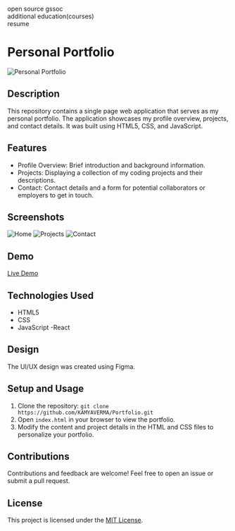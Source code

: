 open source gssoc</br>
additional education(courses)</br>
resume
# Personal Portfolio

![Personal Portfolio](portfolio-screenshot.png)

## Description

This repository contains a single page web application that serves as my personal portfolio. The application showcases my profile overview, projects, and contact details. It was built using HTML5, CSS, and JavaScript.

## Features

- Profile Overview: Brief introduction and background information.
- Projects: Displaying a collection of my coding projects and their descriptions.
- Contact: Contact details and a form for potential collaborators or employers to get in touch.

## Screenshots

![Home](screenshots/home.png)
![Projects](screenshots/projects.png)
![Contact](screenshots/contact.png)

## Demo

[Live Demo](https://kamayverma.netlify.app/)

## Technologies Used

- HTML5
- CSS
- JavaScript
-React

## Design

The UI/UX design was created using Figma.

## Setup and Usage

1. Clone the repository: `git clone https://github.com/KAMYAVERMA/Portfolio.git`
2. Open `index.html` in your browser to view the portfolio.
3. Modify the content and project details in the HTML and CSS files to personalize your portfolio.

## Contributions

Contributions and feedback are welcome! Feel free to open an issue or submit a pull request.

## License

This project is licensed under the [MIT License](LICENSE).
